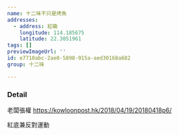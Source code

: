 ```yaml
---
name: 十二味不只是烤魚
addresses:
  - address: 紅磡
    longitude: 114.185675
    latitude: 22.3051961
tags: []
previewImageUrl: ''
id: e7710abc-2ae0-5898-915a-aed30168a682
group: 十二味

---
```

### Detail
老闆張權
https://kowloonpost.hk/2018/04/19/20180418p6/

紅底兼反對運動
